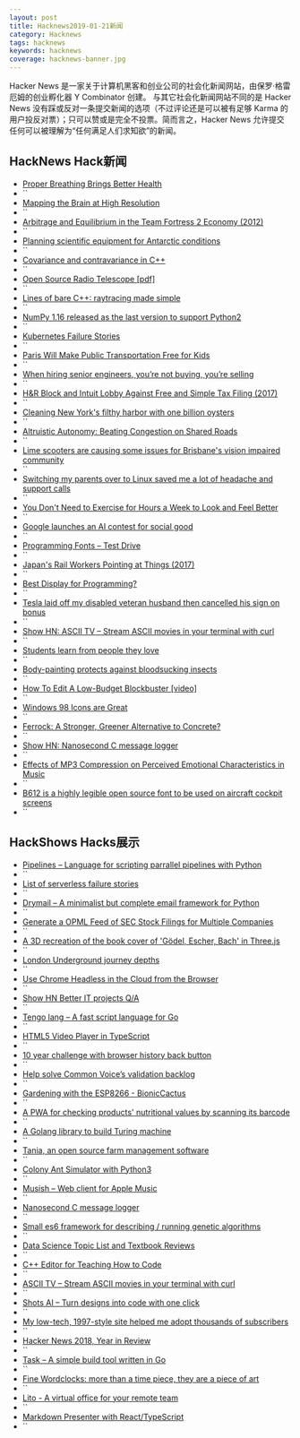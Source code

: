 ```yaml
---
layout: post
title: Hacknews2019-01-21新闻
category: Hacknews
tags: hacknews
keywords: hacknews
coverage: hacknews-banner.jpg
---
```


Hacker News 是一家关于计算机黑客和创业公司的社会化新闻网站，由保罗·格雷厄姆的创业孵化器 Y Combinator 创建。
与其它社会化新闻网站不同的是 Hacker News 没有踩或反对一条提交新闻的选项（不过评论还是可以被有足够 Karma 的用户投反对票）；只可以赞或是完全不投票。简而言之，Hacker News 允许提交任何可以被理解为“任何满足人们求知欲”的新闻。

## HackNews Hack新闻


- [Proper Breathing Brings Better Health](https://www.scientificamerican.com/article/proper-breathing-brings-better-health/)
- ``
- [Mapping the Brain at High Resolution](http://news.mit.edu/2019/mapping-brain-high-resolution-0117)
- ``
- [Arbitrage and Equilibrium in the Team Fortress 2 Economy (2012)](http://blogs.valvesoftware.com/economics/arbitrage-and-equilibrium-in-the-team-fortress-2-economy/)
- ``
- [Planning scientific equipment for Antarctic conditions](http://www.antarctica.gov.au/science/science-support/scientific-equipment)
- ``
- [Covariance and contravariance in C&#43;&#43;](https://quuxplusone.github.io/blog/2019/01/20/covariance-and-contravariance/)
- ``
- [Open Source Radio Telescope [pdf]](https://www.gnuradio.org/grcon/grcon18/presentations/open_source_radio_telescopes/2-John_Makous-OSRT.pdf)
- ``
- [Lines of bare C&#43;&#43;: raytracing made simple](https://github.com/ssloy/tinyraytracer/wiki)
- ``
- [NumPy 1.16 released as the last version to support Python2](https://github.com/numpy/numpy/blob/master/doc/release/1.16.0-notes.rst)
- ``
- [Kubernetes Failure Stories](https://srcco.de/posts/kubernetes-failure-stories.html)
- ``
- [Paris Will Make Public Transportation Free for Kids](https://www.citylab.com/transportation/2019/01/paris-metro-tickets-prices-kids-bus-ride-disability-fares/580759/)
- ``
- [When hiring senior engineers, you’re not buying, you’re selling](https://hiringengineersbook.com/post/trouble-hiring/)
- ``
- [H&amp;R Block and Intuit Lobby Against Free and Simple Tax Filing (2017)](https://www.propublica.org/article/filing-taxes-could-be-free-simple-hr-block-intuit-lobbying-against-it)
- ``
- [Cleaning New York&#39;s filthy harbor with one billion oysters](https://www.cnn.com/2019/01/16/tech/billion-oyster-project/index.html)
- ``
- [Altruistic Autonomy: Beating Congestion on Shared Roads](http://ai.stanford.edu/blog/altruistic-autonomy/)
- ``
- [Lime scooters are causing some issues for Brisbane&#39;s vision impaired community](https://www.abc.net.au/news/2019-01-21/lime-scooters-cause-issues-for-vision-impaired-residents/10731510)
- ``
- [Switching my parents over to Linux saved me a lot of headache and support calls](https://write.as/simonfrey/how-switching-my-parents-over-to-linux-saved-me-a-lot-of-headache-and-support)
- ``
- [You Don&#39;t Need to Exercise for Hours a Week to Look and Feel Better](https://www.inc.com/christina-desmarais/15-minutes-a-day-is-all-it-takes-to-be-more-fit-according-to-science.html)
- ``
- [Google launches an AI contest for social good](https://ai.google/social-good/impact-challenge)
- ``
- [Programming Fonts – Test Drive](http://app.programmingfonts.org/)
- ``
- [Japan&#39;s Rail Workers Pointing at Things (2017)](https://www.atlasobscura.com/articles/pointing-and-calling-japan-trains)
- ``
- [Best Display for Programming?](https://hackernoon.com/the-best-display-for-programming-8aad0be4227d)
- ``
- [Tesla laid off my disabled veteran husband then cancelled his sign on bonus](https://twitter.com/_kariedaway_/status/1086913043932446721)
- ``
- [Show HN: ASCII TV – Stream ASCII movies in your terminal with curl](https://github.com/martinraison/ascii-tv)
- ``
- [Students learn from people they love](https://www.nytimes.com/2019/01/17/opinion/learning-emotion-education.html)
- ``
- [Body-painting protects against bloodsucking insects](https://www.sciencedaily.com/releases/2019/01/190117122711.htm)
- ``
- [How To Edit A Low-Budget Blockbuster [video]](https://www.youtube.com/watch?v=yYd-3mTr_2I)
- ``
- [Windows 98 Icons are Great](https://alexmeub.com/old-windows-icons/)
- ``
- [Ferrock: A Stronger, Greener Alternative to Concrete?](https://buildabroad.org/2016/09/27/ferrock/)
- ``
- [Show HN: Nanosecond C message logger](item?id=18954890)
- ``
- [Effects of MP3 Compression on Perceived Emotional Characteristics in Music](http://www.aes.org/e-lib/browse.cfm?elib=18523)
- ``
- [B612 is a highly legible open source font to be used on aircraft cockpit screens](http://b612-font.com)
- ``


## HackShows Hacks展示

- [ Pipelines – Language for scripting parrallel pipelines with Python](https://github.com/calebwin/pipelines)
- ``
- [ List of serverless failure stories](https://github.com/cristim/serverless-failure-stories)
- ``
- [ Drymail – A minimalist but complete email framework for Python](https://github.com/SkullTech/drymail)
- ``
- [ Generate a OPML Feed of SEC Stock Filings for Multiple Companies](https://opml.bb8.fun/)
- ``
- [ A 3D recreation of the book cover of &#39;Gödel, Escher, Bach&#39; in Three.js](https://aidenbuis.com/)
- ``
- [ London Underground journey depths](http://www.michalpaszkiewicz.co.uk/blog/tubedepths/?from=Amersham&amp;to=Tower&#43;Hill)
- ``
- [ Use Chrome Headless in the Cloud from the Browser](https://webautomation.guru/?hn=1)
- ``
- [Show HN Better IT projects Q/A](https://github.com/MKCG/better-it-projects)
- ``
- [ Tengo lang – A fast script language for Go](https://tengolang.com/)
- ``
- [ HTML5 Video Player in TypeScript](https://github.com/matvp91/indigo-player)
- ``
- [ 10 year challenge with browser history back button](https://wb.schwiha.de/)
- ``
- [ Help solve Common Voice’s validation backlog](http://voice.mozilla.org)
- ``
- [ Gardening with the ESP8266 - BionicCactus](https://github.com/samsonmking/BionicCactus)
- ``
- [ A PWA for checking products&#39; nutritional values by scanning its barcode](https://github.com/moigonzalez/pwa-barcode-scanner)
- ``
- [ A Golang library to build Turing machine](https://made2591.github.io/posts/golang-turing-machine)
- ``
- [ Tania, an open source farm management software](https://github.com/Tanibox/tania-core)
- ``
- [ Colony Ant Simulator with Python3](https://github.com/riiswa/colony-ant-simulator)
- ``
- [ Musish – Web client for Apple Music](https://musi.sh)
- ``
- [ Nanosecond C message logger](https://news.ycombinator.com/item?id=18954890)
- ``
- [ Small es6 framework for describing / running genetic algorithms](https://github.com/kousun12/genetic)
- ``
- [ Data Science Topic List and Textbook Reviews](http://datasciencetexts.com)
- ``
- [ C&#43;&#43; Editor for Teaching How to Code](http://emun.ro/workspace)
- ``
- [ ASCII TV – Stream ASCII movies in your terminal with curl](https://github.com/martinraison/ascii-tv)
- ``
- [ Shots AI – Turn designs into code with one click](https://www.shots.ai)
- ``
- [ My low-tech, 1997-style site helped me adopt thousands of subscribers](https://news.ycombinator.com/item?id=18941344)
- ``
- [ Hacker News 2018, Year in Review](https://chart.ly/stories/hacker-news-2018)
- ``
- [ Task – A simple build tool written in Go](https://taskfile.org/)
- ``
- [ Fine Wordclocks: more than a time piece, they are a piece of art](http://www.finewordclocks.com)
- ``
- [ Lito - A virtual office for your remote team](https://getlito.co)
- ``
- [ Markdown Presenter with React/TypeScript](https://gwillz.github.io/slides/?tutorial)
- ``


